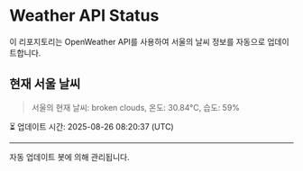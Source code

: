 
# Weather API Status

이 리포지토리는 OpenWeather API를 사용하여 서울의 날씨 정보를 자동으로 업데이트합니다.

## 현재 서울 날씨
> 서울의 현재 날씨: broken clouds, 온도: 30.84°C, 습도: 59%

⏳ 업데이트 시간: 2025-08-26 08:20:37 (UTC)

---
자동 업데이트 봇에 의해 관리됩니다.
